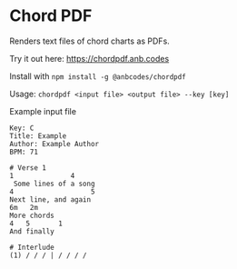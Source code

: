 # Chord PDF

Renders text files of chord charts as PDFs.

Try it out here: https://chordpdf.anb.codes

Install with `npm install -g @anbcodes/chordpdf`

Usage: `chordpdf <input file> <output file> --key [key]`

Example input file

```
Key: C
Title: Example
Author: Example Author
BPM: 71

# Verse 1
1              4
 Some lines of a song
4                   5
Next line, and again
6m   2m
More chords
4   5       1
And finally

# Interlude
(1) / / / | / / / /
```